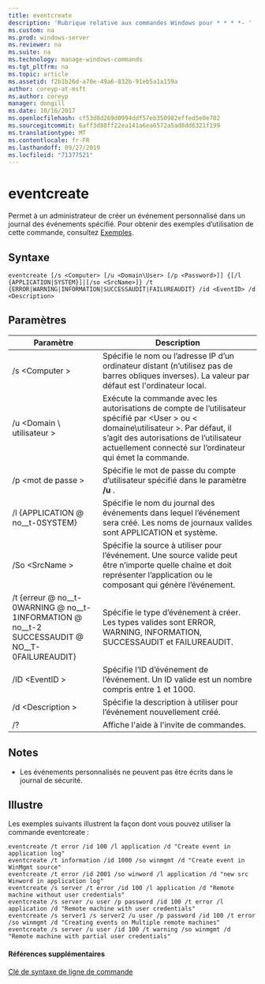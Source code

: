 ```yaml
---
title: eventcreate
description: 'Rubrique relative aux commandes Windows pour * * * *- '
ms.custom: na
ms.prod: windows-server
ms.reviewer: na
ms.suite: na
ms.technology: manage-windows-commands
ms.tgt_pltfrm: na
ms.topic: article
ms.assetid: f2b1b26d-a70e-49a6-832b-91eb5a1a159a
author: coreyp-at-msft
ms.author: coreyp
manager: dongill
ms.date: 10/16/2017
ms.openlocfilehash: cf53d8d269d0994ddf57eb350982effed5e0e702
ms.sourcegitcommit: 6aff3d88ff22ea141a6ea6572a5ad8dd6321f199
ms.translationtype: MT
ms.contentlocale: fr-FR
ms.lasthandoff: 09/27/2019
ms.locfileid: "71377521"
---
```

# <a name="eventcreate"></a>eventcreate



Permet à un administrateur de créer un événement personnalisé dans un journal des événements spécifié. Pour obtenir des exemples d’utilisation de cette commande, consultez [Exemples](#BKMK_examples).

## <a name="syntax"></a>Syntaxe

```
eventcreate [/s <Computer> [/u <Domain\User> [/p <Password>]] {[/l {APPLICATION|SYSTEM}]|[/so <SrcName>]} /t {ERROR|WARNING|INFORMATION|SUCCESSAUDIT|FAILUREAUDIT} /id <EventID> /d <Description>
```

## <a name="parameters"></a>Paramètres

|Paramètre|Description|
|---------|-----------|
|/s \<Computer >|Spécifie le nom ou l’adresse IP d’un ordinateur distant (n’utilisez pas de barres obliques inverses). La valeur par défaut est l'ordinateur local.|
|/u \<Domain \ utilisateur >|Exécute la commande avec les autorisations de compte de l’utilisateur spécifié par \<User > ou < domaine\utilisateur >. Par défaut, il s’agit des autorisations de l’utilisateur actuellement connecté sur l’ordinateur qui émet la commande.|
|/p \<mot de passe >|Spécifie le mot de passe du compte d’utilisateur spécifié dans le paramètre **/u** .|
|/l {APPLICATION @ no__t-0SYSTEM}|Spécifie le nom du journal des événements dans lequel l’événement sera créé. Les noms de journaux valides sont APPLICATION et système.|
|/So \<SrcName >|Spécifie la source à utiliser pour l’événement. Une source valide peut être n’importe quelle chaîne et doit représenter l’application ou le composant qui génère l’événement.|
|/t {erreur @ no__t-0WARNING @ no__t-1INFORMATION @ no__t-2</br>SUCCESSAUDIT @ NO__T-0FAILUREAUDIT}|Spécifie le type d’événement à créer. Les types valides sont ERROR, WARNING, INFORMATION, SUCCESSAUDIT et FAILUREAUDIT.|
|/ID \<EventID >|Spécifie l’ID d’événement de l’événement. Un ID valide est un nombre compris entre 1 et 1000.|
|/d \<Description >|Spécifie la description à utiliser pour l’événement nouvellement créé.|
|/?|Affiche l'aide à l'invite de commandes.|

## <a name="remarks"></a>Notes

-   Les événements personnalisés ne peuvent pas être écrits dans le journal de sécurité.

## <a name="BKMK_examples"></a>Illustre

Les exemples suivants illustrent la façon dont vous pouvez utiliser la commande eventcreate :
```
eventcreate /t error /id 100 /l application /d "Create event in application log"
eventcreate /t information /id 1000 /so winmgmt /d "Create event in WinMgmt source"
eventcreate /t error /id 2001 /so winword /l application /d "new src Winword in application log"
eventcreate /s server /t error /id 100 /l application /d "Remote machine without user credentials"
eventcreate /s server /u user /p password /id 100 /t error /l application /d "Remote machine with user credentials"
eventcreate /s server1 /s server2 /u user /p password /id 100 /t error /so winmgmt /d "Creating events on Multiple remote machines"
eventcreate /s server /u user /id 100 /t warning /so winmgmt /d "Remote machine with partial user credentials"
```

#### <a name="additional-references"></a>Références supplémentaires

[Clé de syntaxe de ligne de commande](command-line-syntax-key.md)
